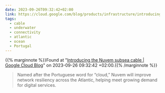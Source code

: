 ```yaml
---
date: 2023-09-26T09:32:42+02:00
link: https://cloud.google.com/blog/products/infrastructure/introducing-the-nuvem-subsea-cable/
tags:
  - cable
  - underwater
  - connectivity
  - atlantic
  - ocean
  - Portugal
---
```

{{% marginnote %}}Found at "[Introducing the Nuvem subsea cable | Google Cloud Blog](https://web.archive.org/web/20230926093242/https://cloud.google.com/blog/products/infrastructure/introducing-the-nuvem-subsea-cable/)" on 2023-09-26 09:32:42 +02:00.{{% /marginnote %}}

> Named after the Portuguese word for “cloud,” Nuvem will improve network resiliency across the Atlantic, helping meet growing demand for digital services.